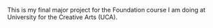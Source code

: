 This is my final major project for the Foundation course I am doing at University for the Creative Arts (UCA).
